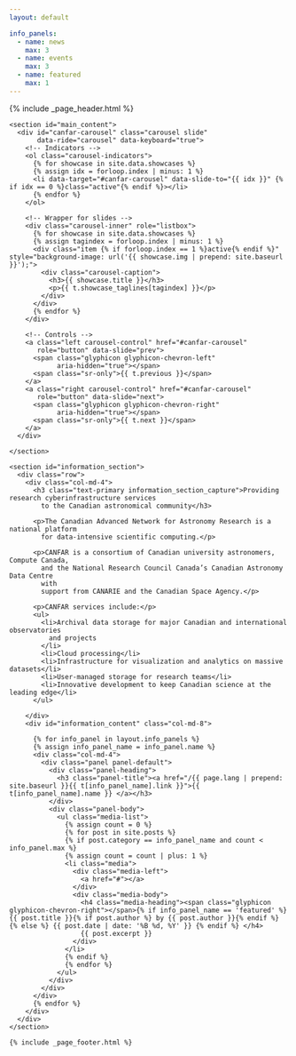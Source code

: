 ```yaml
---
layout: default

info_panels:
  - name: news
    max: 3
  - name: events
    max: 3
  - name: featured
    max: 1
---
```


{% include _page_header.html %}

<div class="container">
  <div class="row">

    <section id="main_content">
      <div id="canfar-carousel" class="carousel slide"
           data-ride="carousel" data-keyboard="true">
        <!-- Indicators -->
        <ol class="carousel-indicators">
          {% for showcase in site.data.showcases %}
          {% assign idx = forloop.index | minus: 1 %}
          <li data-target="#canfar-carousel" data-slide-to="{{ idx }}" {% if idx == 0 %}class="active"{% endif %}></li>
          {% endfor %}
        </ol>

        <!-- Wrapper for slides -->
        <div class="carousel-inner" role="listbox">
          {% for showcase in site.data.showcases %}
          {% assign tagindex = forloop.index | minus: 1 %}
          <div class="item {% if forloop.index == 1 %}active{% endif %}" style="background-image: url('{{ showcase.img | prepend: site.baseurl }}');">
            <div class="carousel-caption">
              <h3>{{ showcase.title }}</h3>
              <p>{{ t.showcase_taglines[tagindex] }}</p>
            </div>
          </div>
          {% endfor %}
        </div>

        <!-- Controls -->
        <a class="left carousel-control" href="#canfar-carousel"
           role="button" data-slide="prev">
          <span class="glyphicon glyphicon-chevron-left"
                aria-hidden="true"></span>
          <span class="sr-only">{{ t.previous }}</span>
        </a>
        <a class="right carousel-control" href="#canfar-carousel"
           role="button" data-slide="next">
          <span class="glyphicon glyphicon-chevron-right"
                aria-hidden="true"></span>
          <span class="sr-only">{{ t.next }}</span>
        </a>
      </div>

    </section>

    <section id="information_section">
      <div class="row">
        <div class="col-md-4">
          <h3 class="text-primary information_section_capture">Providing research cyberinfrastructure services
            to the Canadian astronomical community</h3>

          <p>The Canadian Advanced Network for Astronomy Research is a national platform
            for data-intensive scientific computing.</p>

          <p>CANFAR is a consortium of Canadian university astronomers, Compute Canada,
            and the National Research Council Canada’s Canadian Astronomy Data Centre
            with
            support from CANARIE and the Canadian Space Agency.</p>

          <p>CANFAR services include:</p>
          <ul>
            <li>Archival data storage for major Canadian and international observatories
              and projects
            </li>
            <li>Cloud processing</li>
            <li>Infrastructure for visualization and analytics on massive datasets</li>
            <li>User-managed storage for research teams</li>
            <li>Innovative development to keep Canadian science at the leading edge</li>
          </ul>

        </div>
        <div id="information_content" class="col-md-8">

          {% for info_panel in layout.info_panels %}
          {% assign info_panel_name = info_panel.name %}
          <div class="col-md-4">
            <div class="panel panel-default">
              <div class="panel-heading">
                <h3 class="panel-title"><a href="/{{ page.lang | prepend: site.baseurl }}{{ t[info_panel_name].link }}">{{ t[info_panel_name].name }} </a></h3>
              </div>
              <div class="panel-body">
                <ul class="media-list">
                  {% assign count = 0 %}
                  {% for post in site.posts %}
                  {% if post.category == info_panel_name and count < info_panel.max %}
                  {% assign count = count | plus: 1 %}
                  <li class="media">
                    <div class="media-left">
                      <a href="#"></a>
                    </div>
                    <div class="media-body">
                      <h4 class="media-heading"><span class="glyphicon glyphicon-chevron-right"></span>{% if info_panel_name == 'featured' %} {{ post.title }}{% if post.author %} by {{ post.author }}{% endif %} {% else %} {{ post.date | date: '%B %d, %Y' }} {% endif %} </h4>
                      {{ post.excerpt }}
                    </div>
                  </li>
                  {% endif %}
                  {% endfor %}
                </ul>
              </div>
            </div>
          </div>
          {% endfor %}
        </div>
      </div>
    </section>

    {% include _page_footer.html %}

  </div>
</div>